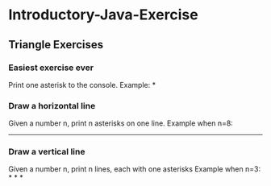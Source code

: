 # Introductory-Java-Exercise


## Triangle Exercises
### Easiest exercise ever
Print one asterisk to the console.
Example:
*

### Draw a horizontal line
Given a number n, print n asterisks on one line.
Example when n=8:
********

### Draw a vertical line
Given a number n, print n lines, each with one asterisks
Example when n=3:
*
*
*




